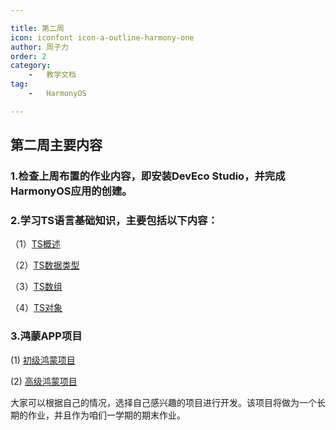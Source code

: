```yaml
---

title: 第二周 
icon: iconfont icon-a-outline-harmony-one  
author: 周子力  
order: 2  
category:
    -   教学文档  
tag:
    -   HarmonyOS

---
```


## 第二周主要内容

### 1.检查上周布置的作业内容，即安装DevEco Studio，并完成HarmonyOS应用的创建。


### 2.学习TS语言基础知识，主要包括以下内容：

（1）[TS概述](../TS概述.md)

（2）[TS数据类型](../TS数据类型.md)

（3）[TS数组](../TS数组.md)

（4）[TS对象](../TS对象.md)



### 3.鸿蒙APP项目

(1) [初级鸿蒙项目](../初级鸿蒙应用.md)

(2) [高级鸿蒙项目](../高级鸿蒙应用.md)




大家可以根据自己的情况，选择自己感兴趣的项目进行开发。该项目将做为一个长期的作业，并且作为咱们一学期的期末作业。